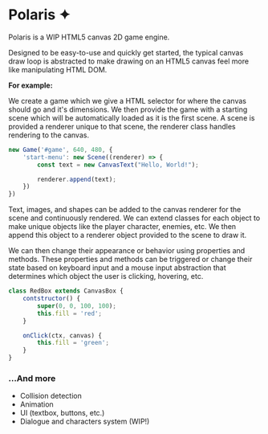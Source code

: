 # Polaris ✦

Polaris is a WIP HTML5 canvas 2D game engine.

Designed to be easy-to-use and quickly get started, the typical canvas draw loop is abstracted to make drawing on an HTML5 canvas feel more like manipulating HTML DOM.

**For example:**

We create a game which we give a HTML selector for where the canvas should go and it's dimensions. We then provide the game with a starting scene which will be automatically loaded as it is the first scene. A scene is provided a renderer unique to that scene, the renderer class handles rendering to the canvas.

```javascript
new Game('#game', 640, 480, {
    'start-menu': new Scene((renderer) => {
        const text = new CanvasText("Hello, World!");

        renderer.append(text);
    })
})
```

Text, images, and shapes can be added to the canvas renderer for the scene and continuously rendered. We can extend classes for each
object to make unique objects like the player character, enemies, etc. We then append this object to a renderer object provided to the scene to draw it.

We can then change their appearance or behavior using properties and methods. These properties and methods can be
triggered or change their state based on keyboard input and a mouse input abstraction that determines which object the user is clicking, hovering, etc.

```javascript
class RedBox extends CanvasBox {
    contstructor() {
        super(0, 0, 100, 100);
        this.fill = 'red';
    }

    onClick(ctx, canvas) {
        this.fill = 'green';
    }
}
```

### ...And more

- Collision detection
- Animation
- UI (textbox, buttons, etc.)
- Dialogue and characters system (WIP!)
